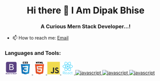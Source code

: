 <h1 align="center">Hi there 👋 I Am Dipak Bhise </h1>

<h3 align="center">  A Curious Mern Stack Developer...! </h3>




<!-- - 🔭 I’m currently working on 
- 🌱 I’m currently 
- 👯 I’m looking to collaborate on ...
- 🤔 I’m looking for help with ...
- 💬 Ask me about ... -->
- 📫 How to reach me: <a href="mailto:dipakbhise420@gmail.com">Email</a> 

<h3 align="left">Languages and Tools:</h3>
<p align="left"> 
 <img src="https://raw.githubusercontent.com/devicons/devicon/master/icons/bootstrap/bootstrap-plain-wordmark.svg" alt="bootstrap" width="40" height="40"/> </a> <a href="https://www.w3schools.com/css/" target="_blank"> <img src="https://raw.githubusercontent.com/devicons/devicon/master/icons/css3/css3-original-wordmark.svg" alt="css3" width="40" height="40"/> </a> <a href="https://www.djangoproject.com/" target="_blank"> <img src="https://raw.githubusercontent.com/devicons/devicon/master/icons/html5/html5-original-wordmark.svg" alt="html5" width="40" height="40"/> </a> <a href="https://www.adobe.com/in/products/illustrator.html" target="_blank"> <img src="https://raw.githubusercontent.com/devicons/devicon/master/icons/javascript/javascript-original.svg" alt="javascript" width="40" height="40"/> </a> <a href="https://reactjs.org/" target="_blank"> <img src="https://raw.githubusercontent.com/devicons/devicon/master/icons/react/react-original-wordmark.svg" alt="react" width="40" height="40"/>  <img src="https://img.shields.io/badge/Node.js-339933?style=for-the-badge&logo=nodedotjs&logoColor=white" alt="javascript" width="100" height="40"/> <img src="https://img.shields.io/badge/Express.js-000000?style=for-the-badge&logo=express&logoColor=white" alt="javascript" width="100" height="40"/> <img src="https://img.shields.io/badge/MongoDB-4EA94B?style=for-the-badge&logo=mongodb&logoColor=white" alt="javascript" width="100" height="40"/> </a> </p>
 
 


